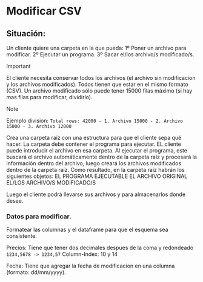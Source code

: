 # Modificar CSV
## Situación:
Un cliente quiere una carpeta en la que pueda:
1º Poner un archivo para modificar.
2º Ejecutar un programa.
3º Sacar el/los archivo/s modificado/s.

>[!IMPORTANT]
>El cliente necesita conservar todos los archivos (el archivo sin modificacion y los archivos modificados).
>Todos tienen que estar en el mismo formato (CSV).
>Un archivo modificado sólo puede tener 15000 filas máximo (si hay mas filas para modificar, dividirlo).

>[!NOTE]
>Ejemplo division: `Total rows: 42000 - 1. Archivo 15000 - 2. Archivo 15000 - 3. Archivo 12000`

Crea una carpeta raíz con una estructura para que el cliente sepa qué hacer.
La carpeta debe contener el programa para ejecutar.
EL cliente puede introducir el archivo en esa carpeta.
Al ejecutar el programa, este buscará el archivo automáticamente dentro de la carpeta raíz y procesará la información dentro del archivo, luego creará los archivos modificados dentro de la carpeta raíz. Como resultado, en la carpeta raíz habrán los siguientes objetos:
EL PROGRAMA EJECUTABLE
EL ARCHIVO ORIGINAL
EL/LOS ARCHIVO/S MODIFICADO/S

Luego el cliente podrá llevarse sus archivos y para almacenarlos donde desee.

### Datos para modificar.
Formatear las columnas y el dataframe para que el esquema sea consistente.

Precios: Tiene que tener dos decimales despues de la coma y redondeado
`1234,5678 -> 1234,57`
Column-Index: 10 y 14

Fecha: Tiene que agregar la fecha de modificacion en una columna (formato: dd/mm/yyyy).
